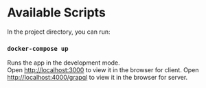 # Available Scripts

In the project directory, you can run:

### `docker-compose up`

Runs the app in the development mode.<br />
Open [http://localhost:3000](http://localhost:3000) to view it in the browser for client.
Open [http://localhost:4000/grapql](http://localhost:4000/grapql) to view it in the browser for server.

